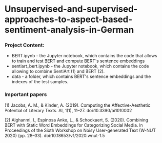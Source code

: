 # Unsupervised-and-supervised-approaches-to-aspect-based-sentiment-analysis-in-German

### Project Content:
 * BERT.ipynb - the Jupyter notebook, which contains the code that allows to train and test BERT and compute BERT's sentence embeddings
 * sentiart_bert.ipynb - the Jupyter notebook, which contains the code allowing to combine SentiArt (1) and BERT (2). 
 * data - a folder, which contains BERT's sentence embeddings and the indexes of the test samples.

### Important papers

(1) Jacobs, A. M., & Kinder, A. (2019). Computing the Affective-Aesthetic Potential of Literary Texts. AI, 1(1), 11–27. doi:10.3390/ai1010002

(2) Alghanmi, I., Espinosa Anke, L., & Schockaert, S. (2020). Combining BERT with Static Word Embeddings for Categorizing Social Media. In Proceedings of the Sixth Workshop on Noisy User-generated Text (W-NUT 2020) (pp. 28–33). doi:10.18653/v1/2020.wnut-1.5
